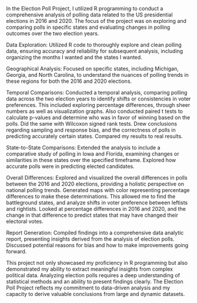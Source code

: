 In the Election Poll Project, I utilized R programming to conduct a comprehensive analysis of polling data related to the US presidential elections in 2016 and 2020. The focus of the project was on exploring and comparing polls in specific states and evaluating changes in polling outcomes over the two election years.

Data Exploration: Utilized R code to thoroughly explore and clean polling data, ensuring accuracy and reliability for subsequent analysis, including organizing the months I wanted and the states I wanted. 

Geographical Analysis: Focused on specific states, including Michigan, Georgia, and North Carolina, to understand the nuances of polling trends in these regions for both the 2016 and 2020 elections.

Temporal Comparisons: Conducted a temporal analysis, comparing polling data across the two election years to identify shifts or consistencies in voter preferences. This included exploring percentage differences, through sheer numbers as well as visualization graphs. Also conducted paired t tests to calculate p-values and determine who was in favor of winning based on the polls. Did the same with Wilcoxon signed rank tests. Drew conclusions regarding sampling and response bias, and the correctness of polls in predicting accurately certain states. Compared my results to real results. 

State-to-State Comparisons: Extended the analysis to include a comparative study of polling in Iowa and Florida, examining changes or similarities in these states over the specified timeframe. Explored how accurate polls were in predicting elected candidates. 

Overall Differences: Explored and visualized the overall differences in polls between the 2016 and 2020 elections, providing a holistic perspective on national polling trends. Generated maps with color representing percentage differences to make these determinations. This allowed me to find the battleground states, and analyze shifts in voter preference between leftists and rightists. Looked at percentage differences in 2016 and 2020, and the change in that difference to predict states that may have changed their electoral votes. 

Report Generation: Compiled findings into a comprehensive data analytic report, presenting insights derived from the analysis of election polls. Discussed potential reasons for bias and how to make improvements going forward.

This project not only showcased my proficiency in R programming but also demonstrated my ability to extract meaningful insights from complex political data. Analyzing election polls requires a deep understanding of statistical methods and an ability to present findings clearly. The Election Poll Project reflects my commitment to data-driven analysis and my capacity to derive valuable conclusions from large and dynamic datasets.
